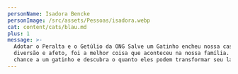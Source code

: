 ```yaml
---
personName: Isadora Bencke
personImage: /src/assets/Pessoas/isadora.webp
cat: content/cats/blau.md
plus: 1
message: >-
  Adotar o Peralta e o Getúlio da ONG Salve um Gatinho encheu nossa casa de
  diversão e afeto, foi a melhor coisa que aconteceu na nossa família. Dê uma
  chance a um gatinho e descubra o quanto eles podem transformar seu lar!
---
```


